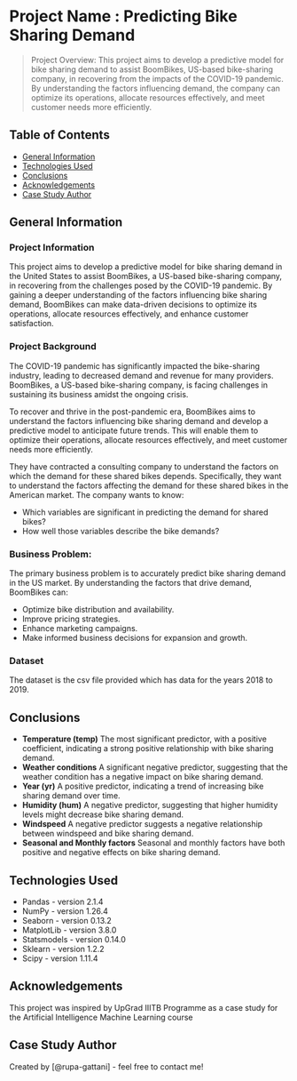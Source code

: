 # Project Name : Predicting Bike Sharing Demand
> Project Overview: This project aims to develop a predictive model for bike sharing demand to assist BoomBikes, US-based bike-sharing company, in recovering from the impacts of the COVID-19 pandemic. By understanding the factors influencing demand, the company can optimize its operations, allocate resources effectively, and meet customer needs more efficiently.


## Table of Contents
* [General Information](#general-information)
* [Technologies Used](#technologies-used)
* [Conclusions](#conclusions)
* [Acknowledgements](#acknowledgements)
* [Case Study Author](#case-study-author)


## General Information
### Project Information
This project aims to develop a predictive model for bike sharing demand in the United States to assist BoomBikes, a US-based bike-sharing company, in recovering from the challenges posed by the COVID-19 pandemic. By gaining a deeper understanding of the factors influencing bike sharing demand, BoomBikes can make data-driven decisions to optimize its operations, allocate resources effectively, and enhance customer satisfaction.

### Project Background
The COVID-19 pandemic has significantly impacted the bike-sharing industry, leading to decreased demand and revenue for many providers. BoomBikes, a US-based bike-sharing company, is facing challenges in sustaining its business amidst the ongoing crisis.

To recover and thrive in the post-pandemic era, BoomBikes aims to understand the factors influencing bike sharing demand and develop a predictive model to anticipate future trends. This will enable them to optimize their operations, allocate resources effectively, and meet customer needs more efficiently.

They have contracted a consulting company to understand the factors on which the demand for these shared bikes depends. Specifically, they want to understand the factors affecting the demand for these shared bikes in the American market. The company wants to know:

* Which variables are significant in predicting the demand for shared bikes?
* How well those variables describe the bike demands?

### Business Problem:
The primary business problem is to accurately predict bike sharing demand in the US market. By understanding the factors that drive demand, BoomBikes can:

* Optimize bike distribution and availability.
* Improve pricing strategies.
* Enhance marketing campaigns.
* Make informed business decisions for expansion and growth.

### Dataset
The dataset is the csv file provided which has data for the years 2018 to 2019. 

## Conclusions
* **Temperature (temp)** The most significant predictor, with a positive coefficient, indicating a strong positive relationship with bike  sharing demand.
* **Weather conditions** A significant negative predictor, suggesting that the weather condition has a negative impact on bike sharing demand.
* **Year (yr)** A positive predictor, indicating a trend of increasing bike sharing demand over time.
* **Humidity (hum)** A negative predictor, suggesting that higher humidity levels might decrease bike sharing demand.
* **Windspeed** A negative predictor suggests a negative relationship between windspeed and bike sharing demand.
* **Seasonal and Monthly factors** Seasonal and monthly factors have both positive and negative effects on bike sharing demand.


## Technologies Used
- Pandas - version 2.1.4
- NumPy - version 1.26.4
- Seaborn - version 0.13.2
- MatplotLib - version 3.8.0
- Statsmodels - version 0.14.0
- Sklearn - version 1.2.2
- Scipy - version 1.11.4


## Acknowledgements
This project was inspired by UpGrad IIITB Programme as a case study for the Artificial Intelligence Machine Learning course

## Case Study Author
Created by [@rupa-gattani] - feel free to contact me!

